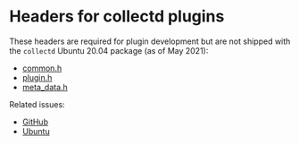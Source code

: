 # Headers for collectd plugins

These headers are required for plugin development but are not shipped with the
`collectd` Ubuntu 20.04 package (as of May 2021):

* [common.h](https://github.com/collectd/collectd/blob/main/src/utils/common/common.h)
* [plugin.h](https://github.com/collectd/collectd/blob/main/src/daemon/plugin.h)
* [meta_data.h](https://github.com/collectd/collectd/blob/main/src/utils/metadata/meta_data.h)

Related issues:
* [GitHub](https://github.com/collectd/collectd/issues/3881)
* [Ubuntu](https://bugs.launchpad.net/ubuntu/+source/collectd/+bug/1929079)
